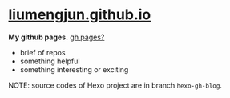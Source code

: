 # [liumengjun.github.io](https://liumengjun.github.io/)
**My github pages.**  [gh pages?](https://pages.github.com/)

- brief of repos
- something helpful
- something interesting or exciting


NOTE: source codes of Hexo project are in branch ``hexo-gh-blog``.

